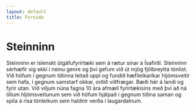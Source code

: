 ```yaml
---
layout: default
title: Forsida
---
```

# Steinninn
Steinninn er íslenskt útgáfufyrirtæki sem á rætur sínar á Ísafirði. Steinninn sérhæfir sig ekki í neinu genre og því gefum við út mjög fjölbreytta tónlist. Við höfum í gegnum tíðinna leitað uppi og fundið hæfileikaríkar hljómsveitir sem hafa, í gegnum samstarf okkar, orðið víðfrægar. Bæði hér á landi og fyrir utan. Við viljum núna fagna 10 ára afmæli fyrirtækisins með því að ná öllum hljómsveitunum sem við höfum hjálpað í gegnum tíðina saman og spila á risa tónleikum sem haldnir verða í laugardalnum. 
